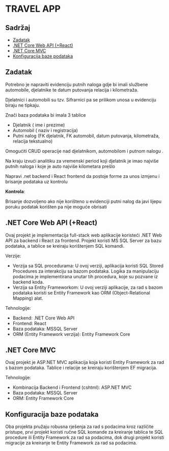 # TRAVEL APP

## Sadržaj
* [Zadatak](#zadatak)
* [.NET Core Web API (+React)](#.NET-Core-Web-API-(+React))
* [.NET Core MVC](#.NET-Core-MVC)
* [Konfiguracija baze podataka](#konfiguracija-baze-podataka)

## Zadatak

Potrebno je napraviti evidenciju putnih naloga gdje bi imali službene automobile, djelatnike te datum putovanja relacija i kilometraža. 

Djelatnici i automobili su tzv. Sifrarnici pa se prilikom unosa u evidenciju biraju ne tipkaju. 

Znači baza podataka bi imala 3 tablice 
* Djelatnik ( ime i prezime)
* Automobil ( naziv i registracija) 
* Putni nalog (FK djelatnik, FK automobil, datum putovanja, kilometraža, relacija tekstualno)

Omogućiti CRUD operacije nad djelatnikom, automobilom i putnom nalogu .

Na kraju izvući analitiku za vremenski period koji djelatnik je imao najviše putnih naloga i koje je auto najviše kilometara prešlo 

Napravi .net backend i React frontend da postoje forme za unos izmjenu i brisanje podataka uz kontrolu 

<b>Kontrola</b>: 

Brisanje dozvoljeno ako nije korišteno u evidenciji putni nalog da javi lijepu poruku podatak korišten pa nije moguće obrisati 

## .NET Core Web API (+React)

Ovaj projekt je implementacija full-stack web aplikacije koristeći .NET Web API za backend i React za frontend. Projekt koristi MS SQL Server za bazu podataka, a tablice se kreiraju korištenjem SQL komandi.

Verzije:
* Verzija sa SQL procedurama: U ovoj verziji, aplikacija koristi SQL Stored Procedures za interakciju sa bazom podataka. Logika za manipulaciju podacima je implementirana unutar tih procedura, koje su pozvane iz backend koda.
* Verzija sa Entity Frameworkom: U ovoj verziji aplikacije, za rad s bazom podataka koristi se Entity Framework kao ORM (Object-Relational Mapping) alat.

Tehnologije:
* Backend: .NET Core Web API
* Frontend: React
* Baza podataka: MSSQL Server
* ORM (Entity Framework verzija): Entity Framework Core

## .NET Core MVC

Ovaj projekt je ASP.NET MVC aplikacija koja koristi Entity Framework za rad s bazom podataka. Tablice i relacije se kreiraju korištenjem EF migracija.

Tehnologije:
* Kombinacija Backend i Frontend (cshtml): ASP.NET MVC
* Baza podataka: MSSQL Server
* ORM: Entity Framework Core

## Konfiguracija baze podataka

Oba projekta pružaju robusna rješenja za rad s podacima kroz različite pristupe, prvi projekt koristi ručne SQL komande za kreiranje tablica te SQL procedure ili Entity Framework za rad sa podacima, dok drugi projekt koristi migracije za kreiranje te Entity Framework za rad sa podacima.

